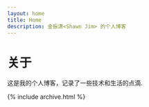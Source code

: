 ```yaml
---
layout: home
title: Home
description: 金振潇<Shawn Jim> 的个人博客
---
```


# 关于

这是我的个人博客，记录了一些技术和生活的点滴. 

{% include archive.html %}
